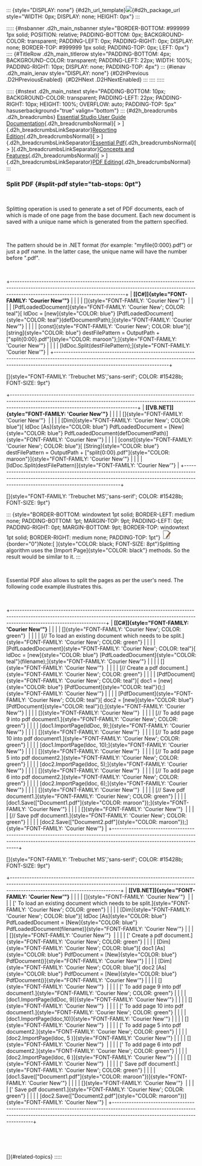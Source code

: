 ::: {style="DISPLAY: none"}
[](ms-xhelp:///?Id=d2h_url_template){#d2h_url_template}![](!package_url!){#d2h_package_url style="WIDTH: 0px; DISPLAY: none; HEIGHT: 0px"}
:::

::::: {#nsbanner .d2h_main_nsbanner style="BORDER-BOTTOM: #999999 1px solid; POSITION: relative; PADDING-BOTTOM: 0px; BACKGROUND-COLOR: transparent; PADDING-LEFT: 0px; PADDING-RIGHT: 0px; DISPLAY: none; BORDER-TOP: #999999 1px solid; PADDING-TOP: 0px; LEFT: 0px"}
:::: {#TitleRow .d2h_main_titlerow style="PADDING-BOTTOM: 4px; BACKGROUND-COLOR: transparent; PADDING-LEFT: 22px; WIDTH: 100%; PADDING-RIGHT: 10px; DISPLAY: none; PADDING-TOP: 4px"}
::: {#ienav .d2h_main_ienav style="DISPLAY: none"}
[](ms-xhelp:///?Id=d2fa413b-7954-442f-97a0-f3c7b7d6c82d){#D2HPrevious .D2HPreviousEnabled}  [](ms-xhelp:///?Id=b6e45843-3280-4522-8ef9-69f5cd2a0210){#D2HNext .D2HNextEnabled}
:::
::::
:::::

::::: {#nstext .d2h_main_nstext style="PADDING-BOTTOM: 10px; BACKGROUND-COLOR: transparent; PADDING-LEFT: 22px; PADDING-RIGHT: 10px; HEIGHT: 100%; OVERFLOW: auto; PADDING-TOP: 5px" hasuserbackground="true" valign="bottom"}
::: {#d2h_breadcrumbs .d2h_breadcrumbs}
[Essential Studio User Guide Documentation](ms-xhelp:///?Id=12457748-09e3-4d74-a240-8e049cedf030){.d2h_breadcrumbsNormal}[ \> ]{.d2h_breadcrumbsLinkSeparator}[Reporting Edition](ms-xhelp:///?Id=027aa5b6-6676-4f93-ad23-c20e8c45792e){.d2h_breadcrumbsNormal}[ \> ]{.d2h_breadcrumbsLinkSeparator}[Essential Pdf](ms-xhelp:///?Id=22756092-3da5-4797-9514-dab0617c6902){.d2h_breadcrumbsNormal}[ \> ]{.d2h_breadcrumbsLinkSeparator}[Concepts and Features](ms-xhelp:///?Id=b2064337-afd6-4241-aa41-868a5489a8dd){.d2h_breadcrumbsNormal}[ \> ]{.d2h_breadcrumbsLinkSeparator}[PDF Editing](ms-xhelp:///?Id=acdc025e-645c-4f53-ab6c-d726bbf3e589){.d2h_breadcrumbsNormal}
:::

### Split PDF {#split-pdf style="tab-stops: 0pt"}

 

Splitting operation is used to generate a set of PDF documents, each of which is made of one page from the base document. Each new document is saved with a unique name which is generated from the pattern specified.

 

The pattern should be in .NET format (for example: \"myfile{0:000}.pdf\") or just a pdf name. In the latter case, the unique name will have the number before \".pdf\".

 

+-----------------------------------------------------------------------------------------------------------------------------------------------------------------------------------------------------------+
| **[\[C#\]]{style="FONT-FAMILY: 'Courier New'"}**                                                                                                                                                          |
|                                                                                                                                                                                                           |
| []{style="FONT-FAMILY: 'Courier New'"}                                                                                                                                                                    |
|                                                                                                                                                                                                           |
| [PdfLoadedDocument]{style="FONT-FAMILY: 'Courier New'; COLOR: teal"}[ ldDoc = [new]{style="COLOR: blue"} [PdfLoadedDocument]{style="COLOR: teal"}(defDocumentPath);]{style="FONT-FAMILY: 'Courier New'"}  |
|                                                                                                                                                                                                           |
| [const]{style="FONT-FAMILY: 'Courier New'; COLOR: blue"}[ [string]{style="COLOR: blue"} destFilePattern = OutputPath + [\"split{0:00}.pdf\"]{style="COLOR: maroon"};]{style="FONT-FAMILY: 'Courier New'"} |
|                                                                                                                                                                                                           |
| [ldDoc.Split(destFilePattern);]{style="FONT-FAMILY: 'Courier New'"}                                                                                                                                       |
+-----------------------------------------------------------------------------------------------------------------------------------------------------------------------------------------------------------+

[]{style="FONT-FAMILY: 'Trebuchet MS','sans-serif'; COLOR: #15428b; FONT-SIZE: 9pt"} 

+----------------------------------------------------------------------------------------------------------------------------------------------------------------------------------------------------------------+
| **[\[VB.NET\]]{style="FONT-FAMILY: 'Courier New'"}**                                                                                                                                                           |
|                                                                                                                                                                                                                |
| []{style="FONT-FAMILY: 'Courier New'"}                                                                                                                                                                         |
|                                                                                                                                                                                                                |
| [Dim]{style="FONT-FAMILY: 'Courier New'; COLOR: blue"}[ ldDoc [As]{style="COLOR: blue"} PdfLoadedDocument = [New]{style="COLOR: blue"} PdfLoadedDocument(defDocumentPath)]{style="FONT-FAMILY: 'Courier New'"} |
|                                                                                                                                                                                                                |
| [const]{style="FONT-FAMILY: 'Courier New'; COLOR: blue"}[ [String]{style="COLOR: blue"} destFilePattern = OutputPath + [\"split{0:00}.pdf\"]{style="COLOR: maroon"}]{style="FONT-FAMILY: 'Courier New'"}       |
|                                                                                                                                                                                                                |
| [ldDoc.Split(destFilePattern)]{style="FONT-FAMILY: 'Courier New'"}                                                                                                                                             |
+----------------------------------------------------------------------------------------------------------------------------------------------------------------------------------------------------------------+

[]{style="FONT-FAMILY: 'Trebuchet MS','sans-serif'; COLOR: #15428b; FONT-SIZE: 9pt"} 

::: {style="BORDER-BOTTOM: windowtext 1pt solid; BORDER-LEFT: medium none; PADDING-BOTTOM: 1pt; MARGIN-TOP: 9pt; PADDING-LEFT: 0pt; PADDING-RIGHT: 0pt; MARGIN-BOTTOM: 9pt; BORDER-TOP: windowtext 1pt solid; BORDER-RIGHT: medium none; PADDING-TOP: 1pt"}
![](ImagesExt/image22_2.jpg){border="0"}Note:[ ]{style="COLOR: black; FONT-SIZE: 8pt"}Splitting algorithm uses the [Import Page]{style="COLOR: black"} methods. So the result would be similar to it.
:::

 

Essential PDF also allows to split the pages as per the user\'s need. The following code example illustrates this.

 

+---------------------------------------------------------------------------------------------------------------------------------------------------------------------------------------------------+
| **[\[C#\]]{style="FONT-FAMILY: 'Courier New'"}**                                                                                                                                                  |
|                                                                                                                                                                                                   |
| []{style="FONT-FAMILY: 'Courier New'; COLOR: green"}                                                                                                                                              |
|                                                                                                                                                                                                   |
| [// To load an existing document which needs to be split.]{style="FONT-FAMILY: 'Courier New'; COLOR: green"}                                                                                      |
|                                                                                                                                                                                                   |
| [PdfLoadedDocument]{style="FONT-FAMILY: 'Courier New'; COLOR: teal"}[ ldDoc = [new]{style="COLOR: blue"} [PdfLoadedDocument]{style="COLOR: teal"}(filename);]{style="FONT-FAMILY: 'Courier New'"} |
|                                                                                                                                                                                                   |
| []{style="FONT-FAMILY: 'Courier New'"}                                                                                                                                                            |
|                                                                                                                                                                                                   |
| [// Create a pdf document.]{style="FONT-FAMILY: 'Courier New'; COLOR: green"}                                                                                                                     |
|                                                                                                                                                                                                   |
| [PdfDocument]{style="FONT-FAMILY: 'Courier New'; COLOR: teal"}[ doc1 = [new]{style="COLOR: blue"} [PdfDocument]{style="COLOR: teal"}();]{style="FONT-FAMILY: 'Courier New'"}                      |
|                                                                                                                                                                                                   |
| [PdfDocument]{style="FONT-FAMILY: 'Courier New'; COLOR: teal"}[ doc2 = [new]{style="COLOR: blue"} [PdfDocument]{style="COLOR: teal"}();]{style="FONT-FAMILY: 'Courier New'"}                      |
|                                                                                                                                                                                                   |
| []{style="FONT-FAMILY: 'Courier New'"}                                                                                                                                                            |
|                                                                                                                                                                                                   |
| [// To add page 9 into pdf document1.]{style="FONT-FAMILY: 'Courier New'; COLOR: green"}                                                                                                          |
|                                                                                                                                                                                                   |
| [doc1.ImportPage(ldDoc, 9);]{style="FONT-FAMILY: 'Courier New'"}                                                                                                                                  |
|                                                                                                                                                                                                   |
| []{style="FONT-FAMILY: 'Courier New'"}                                                                                                                                                            |
|                                                                                                                                                                                                   |
| [// To add page 10 into pdf document1.]{style="FONT-FAMILY: 'Courier New'; COLOR: green"}                                                                                                         |
|                                                                                                                                                                                                   |
| [doc1.ImportPage(ldoc, 10);]{style="FONT-FAMILY: 'Courier New'"}                                                                                                                                  |
|                                                                                                                                                                                                   |
| []{style="FONT-FAMILY: 'Courier New'"}                                                                                                                                                            |
|                                                                                                                                                                                                   |
| [// To add page 5 into pdf document2.]{style="FONT-FAMILY: 'Courier New'; COLOR: green"}                                                                                                          |
|                                                                                                                                                                                                   |
| [doc2.ImportPage(ldoc, 5);]{style="FONT-FAMILY: 'Courier New'"}                                                                                                                                   |
|                                                                                                                                                                                                   |
| []{style="FONT-FAMILY: 'Courier New'"}                                                                                                                                                            |
|                                                                                                                                                                                                   |
| [// To add page 6 into pdf document2.]{style="FONT-FAMILY: 'Courier New'; COLOR: green"}                                                                                                          |
|                                                                                                                                                                                                   |
| [doc2.ImportPage(ldoc, 6);]{style="FONT-FAMILY: 'Courier New'"}                                                                                                                                   |
|                                                                                                                                                                                                   |
| []{style="FONT-FAMILY: 'Courier New'"}                                                                                                                                                            |
|                                                                                                                                                                                                   |
| [// Save pdf document1.]{style="FONT-FAMILY: 'Courier New'; COLOR: green"}                                                                                                                        |
|                                                                                                                                                                                                   |
| [doc1.Save([\"Document1.pdf\"]{style="COLOR: maroon"});]{style="FONT-FAMILY: 'Courier New'"}                                                                                                      |
|                                                                                                                                                                                                   |
| []{style="FONT-FAMILY: 'Courier New'"}                                                                                                                                                            |
|                                                                                                                                                                                                   |
| [// Save pdf document1.]{style="FONT-FAMILY: 'Courier New'; COLOR: green"}                                                                                                                        |
|                                                                                                                                                                                                   |
| [doc2.Save([\"Document2.pdf\"]{style="COLOR: maroon"});]{style="FONT-FAMILY: 'Courier New'"}                                                                                                      |
+---------------------------------------------------------------------------------------------------------------------------------------------------------------------------------------------------+

[]{style="FONT-FAMILY: 'Trebuchet MS','sans-serif'; COLOR: #15428b; FONT-SIZE: 9pt"} 

+---------------------------------------------------------------------------------------------------------------------------------------------------------------------------------------------------------+
| **[\[VB.NET\]]{style="FONT-FAMILY: 'Courier New'"}**                                                                                                                                                    |
|                                                                                                                                                                                                         |
| []{style="FONT-FAMILY: 'Courier New'"}                                                                                                                                                                  |
|                                                                                                                                                                                                         |
| [\' To load an existing document which needs to be split.]{style="FONT-FAMILY: 'Courier New'; COLOR: green"}                                                                                            |
|                                                                                                                                                                                                         |
| [Dim]{style="FONT-FAMILY: 'Courier New'; COLOR: blue"}[ ldDoc [As]{style="COLOR: blue"} PdfLoadedDocument = [New]{style="COLOR: blue"} PdfLoadedDocument(filename)]{style="FONT-FAMILY: 'Courier New'"} |
|                                                                                                                                                                                                         |
| []{style="FONT-FAMILY: 'Courier New'"}                                                                                                                                                                  |
|                                                                                                                                                                                                         |
| [\' Create a pdf document.]{style="FONT-FAMILY: 'Courier New'; COLOR: green"}                                                                                                                           |
|                                                                                                                                                                                                         |
| [Dim]{style="FONT-FAMILY: 'Courier New'; COLOR: blue"}[ doc1 [As]{style="COLOR: blue"} PdfDocument = [New]{style="COLOR: blue"} PdfDocument()]{style="FONT-FAMILY: 'Courier New'"}                      |
|                                                                                                                                                                                                         |
| [Dim]{style="FONT-FAMILY: 'Courier New'; COLOR: blue"}[ doc2 [As]{style="COLOR: blue"} PdfDocument = [New]{style="COLOR: blue"} PdfDocument()]{style="FONT-FAMILY: 'Courier New'"}                      |
|                                                                                                                                                                                                         |
| []{style="FONT-FAMILY: 'Courier New'"}                                                                                                                                                                  |
|                                                                                                                                                                                                         |
| [\' To add page 9 into pdf document1.]{style="FONT-FAMILY: 'Courier New'; COLOR: green"}                                                                                                                |
|                                                                                                                                                                                                         |
| [doc1.ImportPage(ldDoc, 9)]{style="FONT-FAMILY: 'Courier New'"}                                                                                                                                         |
|                                                                                                                                                                                                         |
| []{style="FONT-FAMILY: 'Courier New'"}                                                                                                                                                                  |
|                                                                                                                                                                                                         |
| [\' To add page 10 into pdf document1.]{style="FONT-FAMILY: 'Courier New'; COLOR: green"}                                                                                                               |
|                                                                                                                                                                                                         |
| [doc1.ImportPage(ldoc,10)]{style="FONT-FAMILY: 'Courier New'"}                                                                                                                                          |
|                                                                                                                                                                                                         |
| []{style="FONT-FAMILY: 'Courier New'"}                                                                                                                                                                  |
|                                                                                                                                                                                                         |
| [\' To add page 5 into pdf document2.]{style="FONT-FAMILY: 'Courier New'; COLOR: green"}                                                                                                                |
|                                                                                                                                                                                                         |
| [doc2.ImportPage(ldoc, 5 )]{style="FONT-FAMILY: 'Courier New'"}                                                                                                                                         |
|                                                                                                                                                                                                         |
| []{style="FONT-FAMILY: 'Courier New'"}                                                                                                                                                                  |
|                                                                                                                                                                                                         |
| [\' To add page 6 into pdf document2.]{style="FONT-FAMILY: 'Courier New'; COLOR: green"}                                                                                                                |
|                                                                                                                                                                                                         |
| [doc2.ImportPage(ldoc, 6 )]{style="FONT-FAMILY: 'Courier New'"}                                                                                                                                         |
|                                                                                                                                                                                                         |
| []{style="FONT-FAMILY: 'Courier New'"}                                                                                                                                                                  |
|                                                                                                                                                                                                         |
| [\' Save pdf document1.]{style="FONT-FAMILY: 'Courier New'; COLOR: green"}                                                                                                                              |
|                                                                                                                                                                                                         |
| [doc1.Save([\"Document1.pdf\"]{style="COLOR: maroon"})]{style="FONT-FAMILY: 'Courier New'"}                                                                                                             |
|                                                                                                                                                                                                         |
| []{style="FONT-FAMILY: 'Courier New'"}                                                                                                                                                                  |
|                                                                                                                                                                                                         |
| [\' Save pdf document1.]{style="FONT-FAMILY: 'Courier New'; COLOR: green"}                                                                                                                              |
|                                                                                                                                                                                                         |
| [doc2.Save([\"Document2.pdf\"]{style="COLOR: maroon"})]{style="FONT-FAMILY: 'Courier New'"}                                                                                                             |
+---------------------------------------------------------------------------------------------------------------------------------------------------------------------------------------------------------+

 

 

[]{#related-topics}
:::::
